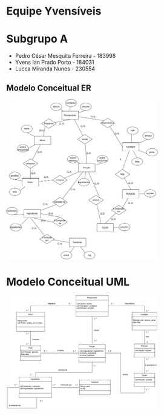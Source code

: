 # Equipe Yvensíveis

# Subgrupo A
* Pedro César Mesquita Ferreira - 183998
* Yvens Ian Prado Porto - 184031
* Lucca Miranda Nunes - 230554

## Modelo Conceitual ER

<img src="images/ER.png" width="400px" height="auto">

# Modelo Conceitual UML

<img src="images/UML.png" width="400px" height="auto">
